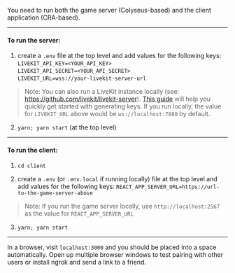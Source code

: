 You need to run both the game server (Colyseus-based) and the client application (CRA-based).

---

#### To run the server:
1. create a `.env` file at the top level and add values for the following keys:  
`LIVEKIT_API_KEY=<YOUR_API_KEY>`   
`LIVEKIT_API_SECRET=<YOUR_API_SECRET>`   
`LIVEKIT_URL=wss://your-livekit-server-url`   


> Note: You can also run a LiveKit instance locally (see: https://github.com/livekit/livekit-server). [This guide](https://docs.livekit.io/guides/getting-started) 
> will help you quickly get started with generating keys. If you run locally, the value for `LIVEKIT_URL` above would be `ws://localhost:7880` by default.

2. `yarn; yarn start` (at the top level)

---

#### To run the client:
1. `cd client`

2. create a `.env` (or `.env.local` if running locally) file at the top level and add values for the following keys:
`REACT_APP_SERVER_URL=https://url-to-the-game-server-above`  

> Note: If you run the game server locally, use `http://localhost:2567` as the value for `REACT_APP_SERVER_URL`

3. `yarn; yarn start`

---

In a browser, visit `localhost:3000` and you should be placed into a space automatically. Open up multiple browser windows to test pairing with other users or install ngrok and send a link to a friend.
